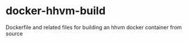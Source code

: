 docker-hhvm-build
=================

Dockerfile and related files for building an hhvm docker container from source
